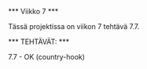 *** Viikko 7 ***

Tässä projektissa on viikon 7 tehtävä 7.7.


*** TEHTÄVÄT: ***

7.7     - OK (country-hook)
